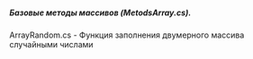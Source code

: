##### Базовые методы массивов (MetodsArray.cs).
ArrayRandom.cs - Функция заполнения двумерного массива случайными числами
